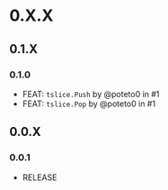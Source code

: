# 0.X.X

## 0.1.X

### 0.1.0

- FEAT: `tslice.Push` by @poteto0 in #1
- FEAT: `tslice.Pop` by @poteto0 in #1

## 0.0.X

### 0.0.1

- RELEASE